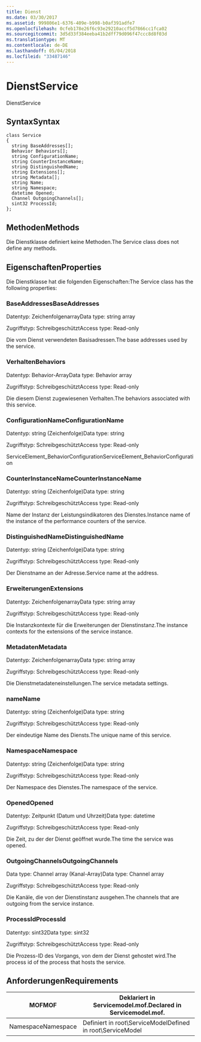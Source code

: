 ```yaml
---
title: Dienst
ms.date: 03/30/2017
ms.assetid: 999806e1-6376-409e-b998-b0af391adfe7
ms.openlocfilehash: 0cfeb178e26f6c93e29210accf5d7866cc1fca02
ms.sourcegitcommit: 3d5d33f384eeba41b2dff79d096f47ccc8d8f03d
ms.translationtype: MT
ms.contentlocale: de-DE
ms.lasthandoff: 05/04/2018
ms.locfileid: "33487146"
---
```

# <a name="service"></a><span data-ttu-id="dbdb8-102">Dienst</span><span class="sxs-lookup"><span data-stu-id="dbdb8-102">Service</span></span>
<span data-ttu-id="dbdb8-103">Dienst</span><span class="sxs-lookup"><span data-stu-id="dbdb8-103">Service</span></span>  
  
## <a name="syntax"></a><span data-ttu-id="dbdb8-104">Syntax</span><span class="sxs-lookup"><span data-stu-id="dbdb8-104">Syntax</span></span>  
  
```  
class Service  
{  
  string BaseAddresses[];  
  Behavior Behaviors[];  
  string ConfigurationName;  
  string CounterInstanceName;  
  string DistinguishedName;  
  string Extensions[];  
  string Metadata[];  
  string Name;  
  string Namespace;  
  datetime Opened;  
  Channel OutgoingChannels[];  
  sint32 ProcessId;  
};  
```  
  
## <a name="methods"></a><span data-ttu-id="dbdb8-105">Methoden</span><span class="sxs-lookup"><span data-stu-id="dbdb8-105">Methods</span></span>  
 <span data-ttu-id="dbdb8-106">Die Dienstklasse definiert keine Methoden.</span><span class="sxs-lookup"><span data-stu-id="dbdb8-106">The Service class does not define any methods.</span></span>  
  
## <a name="properties"></a><span data-ttu-id="dbdb8-107">Eigenschaften</span><span class="sxs-lookup"><span data-stu-id="dbdb8-107">Properties</span></span>  
 <span data-ttu-id="dbdb8-108">Die Dienstklasse hat die folgenden Eigenschaften:</span><span class="sxs-lookup"><span data-stu-id="dbdb8-108">The Service class has the following properties:</span></span>  
  
### <a name="baseaddresses"></a><span data-ttu-id="dbdb8-109">BaseAddresses</span><span class="sxs-lookup"><span data-stu-id="dbdb8-109">BaseAddresses</span></span>  
 <span data-ttu-id="dbdb8-110">Datentyp: Zeichenfolgenarray</span><span class="sxs-lookup"><span data-stu-id="dbdb8-110">Data type: string array</span></span>  
  
 <span data-ttu-id="dbdb8-111">Zugriffstyp: Schreibgeschützt</span><span class="sxs-lookup"><span data-stu-id="dbdb8-111">Access type: Read-only</span></span>  
  
 <span data-ttu-id="dbdb8-112">Die vom Dienst verwendeten Basisadressen.</span><span class="sxs-lookup"><span data-stu-id="dbdb8-112">The base addresses used by the service.</span></span>  
  
### <a name="behaviors"></a><span data-ttu-id="dbdb8-113">Verhalten</span><span class="sxs-lookup"><span data-stu-id="dbdb8-113">Behaviors</span></span>  
 <span data-ttu-id="dbdb8-114">Datentyp: Behavior-Array</span><span class="sxs-lookup"><span data-stu-id="dbdb8-114">Data type: Behavior array</span></span>  
  
 <span data-ttu-id="dbdb8-115">Zugriffstyp: Schreibgeschützt</span><span class="sxs-lookup"><span data-stu-id="dbdb8-115">Access type: Read-only</span></span>  
  
 <span data-ttu-id="dbdb8-116">Die diesem Dienst zugewiesenen Verhalten.</span><span class="sxs-lookup"><span data-stu-id="dbdb8-116">The behaviors associated with this service.</span></span>  
  
### <a name="configurationname"></a><span data-ttu-id="dbdb8-117">ConfigurationName</span><span class="sxs-lookup"><span data-stu-id="dbdb8-117">ConfigurationName</span></span>  
 <span data-ttu-id="dbdb8-118">Datentyp: string (Zeichenfolge)</span><span class="sxs-lookup"><span data-stu-id="dbdb8-118">Data type: string</span></span>  
  
 <span data-ttu-id="dbdb8-119">Zugriffstyp: Schreibgeschützt</span><span class="sxs-lookup"><span data-stu-id="dbdb8-119">Access type: Read-only</span></span>  
  
 <span data-ttu-id="dbdb8-120">ServiceElement_BehaviorConfiguration</span><span class="sxs-lookup"><span data-stu-id="dbdb8-120">ServiceElement_BehaviorConfiguration</span></span>  
  
### <a name="counterinstancename"></a><span data-ttu-id="dbdb8-121">CounterInstanceName</span><span class="sxs-lookup"><span data-stu-id="dbdb8-121">CounterInstanceName</span></span>  
 <span data-ttu-id="dbdb8-122">Datentyp: string (Zeichenfolge)</span><span class="sxs-lookup"><span data-stu-id="dbdb8-122">Data type: string</span></span>  
  
 <span data-ttu-id="dbdb8-123">Zugriffstyp: Schreibgeschützt</span><span class="sxs-lookup"><span data-stu-id="dbdb8-123">Access type: Read-only</span></span>  
  
 <span data-ttu-id="dbdb8-124">Name der Instanz der Leistungsindikatoren des Dienstes.</span><span class="sxs-lookup"><span data-stu-id="dbdb8-124">Instance name of the instance of the performance counters of the service.</span></span>  
  
### <a name="distinguishedname"></a><span data-ttu-id="dbdb8-125">DistinguishedName</span><span class="sxs-lookup"><span data-stu-id="dbdb8-125">DistinguishedName</span></span>  
 <span data-ttu-id="dbdb8-126">Datentyp: string (Zeichenfolge)</span><span class="sxs-lookup"><span data-stu-id="dbdb8-126">Data type: string</span></span>  
  
 <span data-ttu-id="dbdb8-127">Zugriffstyp: Schreibgeschützt</span><span class="sxs-lookup"><span data-stu-id="dbdb8-127">Access type: Read-only</span></span>  
  
 <span data-ttu-id="dbdb8-128">Der Dienstname an der Adresse.</span><span class="sxs-lookup"><span data-stu-id="dbdb8-128">Service name at the address.</span></span>  
  
### <a name="extensions"></a><span data-ttu-id="dbdb8-129">Erweiterungen</span><span class="sxs-lookup"><span data-stu-id="dbdb8-129">Extensions</span></span>  
 <span data-ttu-id="dbdb8-130">Datentyp: Zeichenfolgenarray</span><span class="sxs-lookup"><span data-stu-id="dbdb8-130">Data type: string array</span></span>  
  
 <span data-ttu-id="dbdb8-131">Zugriffstyp: Schreibgeschützt</span><span class="sxs-lookup"><span data-stu-id="dbdb8-131">Access type: Read-only</span></span>  
  
 <span data-ttu-id="dbdb8-132">Die Instanzkontexte für die Erweiterungen der Dienstinstanz.</span><span class="sxs-lookup"><span data-stu-id="dbdb8-132">The instance contexts for the extensions of the service instance.</span></span>  
  
### <a name="metadata"></a><span data-ttu-id="dbdb8-133">Metadaten</span><span class="sxs-lookup"><span data-stu-id="dbdb8-133">Metadata</span></span>  
 <span data-ttu-id="dbdb8-134">Datentyp: Zeichenfolgenarray</span><span class="sxs-lookup"><span data-stu-id="dbdb8-134">Data type: string array</span></span>  
  
 <span data-ttu-id="dbdb8-135">Zugriffstyp: Schreibgeschützt</span><span class="sxs-lookup"><span data-stu-id="dbdb8-135">Access type: Read-only</span></span>  
  
 <span data-ttu-id="dbdb8-136">Die Dienstmetadateneinstellungen.</span><span class="sxs-lookup"><span data-stu-id="dbdb8-136">The service metadata settings.</span></span>  
  
### <a name="name"></a><span data-ttu-id="dbdb8-137">name</span><span class="sxs-lookup"><span data-stu-id="dbdb8-137">Name</span></span>  
 <span data-ttu-id="dbdb8-138">Datentyp: string (Zeichenfolge)</span><span class="sxs-lookup"><span data-stu-id="dbdb8-138">Data type: string</span></span>  
  
 <span data-ttu-id="dbdb8-139">Zugriffstyp: Schreibgeschützt</span><span class="sxs-lookup"><span data-stu-id="dbdb8-139">Access type: Read-only</span></span>  
  
 <span data-ttu-id="dbdb8-140">Der eindeutige Name des Diensts.</span><span class="sxs-lookup"><span data-stu-id="dbdb8-140">The unique name of this service.</span></span>  
  
### <a name="namespace"></a><span data-ttu-id="dbdb8-141">Namespace</span><span class="sxs-lookup"><span data-stu-id="dbdb8-141">Namespace</span></span>  
 <span data-ttu-id="dbdb8-142">Datentyp: string (Zeichenfolge)</span><span class="sxs-lookup"><span data-stu-id="dbdb8-142">Data type: string</span></span>  
  
 <span data-ttu-id="dbdb8-143">Zugriffstyp: Schreibgeschützt</span><span class="sxs-lookup"><span data-stu-id="dbdb8-143">Access type: Read-only</span></span>  
  
 <span data-ttu-id="dbdb8-144">Der Namespace des Dienstes.</span><span class="sxs-lookup"><span data-stu-id="dbdb8-144">The namespace of the service.</span></span>  
  
### <a name="opened"></a><span data-ttu-id="dbdb8-145">Opened</span><span class="sxs-lookup"><span data-stu-id="dbdb8-145">Opened</span></span>  
 <span data-ttu-id="dbdb8-146">Datentyp: Zeitpunkt (Datum und Uhrzeit)</span><span class="sxs-lookup"><span data-stu-id="dbdb8-146">Data type: datetime</span></span>  
  
 <span data-ttu-id="dbdb8-147">Zugriffstyp: Schreibgeschützt</span><span class="sxs-lookup"><span data-stu-id="dbdb8-147">Access type: Read-only</span></span>  
  
 <span data-ttu-id="dbdb8-148">Die Zeit, zu der der Dienst geöffnet wurde.</span><span class="sxs-lookup"><span data-stu-id="dbdb8-148">The time the service was opened.</span></span>  
  
### <a name="outgoingchannels"></a><span data-ttu-id="dbdb8-149">OutgoingChannels</span><span class="sxs-lookup"><span data-stu-id="dbdb8-149">OutgoingChannels</span></span>  
 <span data-ttu-id="dbdb8-150">Data type: Channel array (Kanal-Array)</span><span class="sxs-lookup"><span data-stu-id="dbdb8-150">Data type: Channel array</span></span>  
  
 <span data-ttu-id="dbdb8-151">Zugriffstyp: Schreibgeschützt</span><span class="sxs-lookup"><span data-stu-id="dbdb8-151">Access type: Read-only</span></span>  
  
 <span data-ttu-id="dbdb8-152">Die Kanäle, die von der Dienstinstanz ausgehen.</span><span class="sxs-lookup"><span data-stu-id="dbdb8-152">The channels that are outgoing from the service instance.</span></span>  
  
### <a name="processid"></a><span data-ttu-id="dbdb8-153">ProcessId</span><span class="sxs-lookup"><span data-stu-id="dbdb8-153">ProcessId</span></span>  
 <span data-ttu-id="dbdb8-154">Datentyp: sint32</span><span class="sxs-lookup"><span data-stu-id="dbdb8-154">Data type: sint32</span></span>  
  
 <span data-ttu-id="dbdb8-155">Zugriffstyp: Schreibgeschützt</span><span class="sxs-lookup"><span data-stu-id="dbdb8-155">Access type: Read-only</span></span>  
  
 <span data-ttu-id="dbdb8-156">Die Prozess-ID des Vorgangs, von dem der Dienst gehostet wird.</span><span class="sxs-lookup"><span data-stu-id="dbdb8-156">The process id of the process that hosts the service.</span></span>  
  
## <a name="requirements"></a><span data-ttu-id="dbdb8-157">Anforderungen</span><span class="sxs-lookup"><span data-stu-id="dbdb8-157">Requirements</span></span>  
  
|<span data-ttu-id="dbdb8-158">MOF</span><span class="sxs-lookup"><span data-stu-id="dbdb8-158">MOF</span></span>|<span data-ttu-id="dbdb8-159">Deklariert in Servicemodel.mof.</span><span class="sxs-lookup"><span data-stu-id="dbdb8-159">Declared in Servicemodel.mof.</span></span>|  
|---------|-----------------------------------|  
|<span data-ttu-id="dbdb8-160">Namespace</span><span class="sxs-lookup"><span data-stu-id="dbdb8-160">Namespace</span></span>|<span data-ttu-id="dbdb8-161">Definiert in root\ServiceModel</span><span class="sxs-lookup"><span data-stu-id="dbdb8-161">Defined in root\ServiceModel</span></span>|
